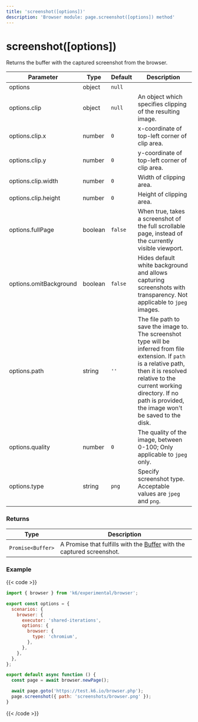 ```yaml
---
title: 'screenshot([options])'
description: 'Browser module: page.screenshot([options]) method'
---
```


# screenshot([options])

Returns the buffer with the captured screenshot from the browser.

<TableWithNestedRows>

| Parameter              | Type    | Default | Description                                                                                                                                                                                                                                              |
| ---------------------- | ------- | ------- | -------------------------------------------------------------------------------------------------------------------------------------------------------------------------------------------------------------------------------------------------------- |
| options                | object  | `null`  |                                                                                                                                                                                                                                                          |
| options.clip           | object  | `null`  | An object which specifies clipping of the resulting image.                                                                                                                                                                                               |
| options.clip.x         | number  | `0`     | x-coordinate of top-left corner of clip area.                                                                                                                                                                                                            |
| options.clip.y         | number  | `0`     | y-coordinate of top-left corner of clip area.                                                                                                                                                                                                            |
| options.clip.width     | number  | `0`     | Width of clipping area.                                                                                                                                                                                                                                  |
| options.clip.height    | number  | `0`     | Height of clipping area.                                                                                                                                                                                                                                 |
| options.fullPage       | boolean | `false` | When true, takes a screenshot of the full scrollable page, instead of the currently visible viewport.                                                                                                                                                    |
| options.omitBackground | boolean | `false` | Hides default white background and allows capturing screenshots with transparency. Not applicable to `jpeg` images.                                                                                                                                      |
| options.path           | string  | `''`    | The file path to save the image to. The screenshot type will be inferred from file extension. If `path` is a relative path, then it is resolved relative to the current working directory. If no path is provided, the image won't be saved to the disk. |
| options.quality        | number  | `0`     | The quality of the image, between 0-100; Only applicable to `jpeg` only.                                                                                                                                                                                 |
| options.type           | string  | `png`   | Specify screenshot type. Acceptable values are `jpeg` and `png`.                                                                                                                                                                                         |

</TableWithNestedRows>

### Returns

| Type              | Description                                                                                                                     |
| ----------------- | ------------------------------------------------------------------------------------------------------------------------------- |
| `Promise<Buffer>` | A Promise that fulfills with the [Buffer](https://nodejs.org/api/buffer.html#buffer_class_buffer) with the captured screenshot. |

### Example

{{< code >}}

```javascript
import { browser } from 'k6/experimental/browser';

export const options = {
  scenarios: {
    browser: {
      executor: 'shared-iterations',
      options: {
        browser: {
          type: 'chromium',
        },
      },
    },
  },
};

export default async function () {
  const page = await browser.newPage();

  await page.goto('https://test.k6.io/browser.php');
  page.screenshot({ path: 'screenshots/browser.png' });
}
```

{{< /code >}}
